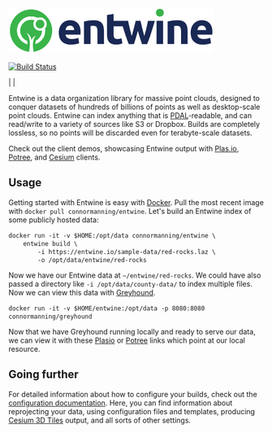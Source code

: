![Entwine logo](./doc/logo/color/entwine_logo_2-color-small.png)

[![Build Status](https://travis-ci.org/connormanning/entwine.png?branch=master)](https://travis-ci.org/connormanning/entwine)

|
|

Entwine is a data organization library for massive point clouds, designed to conquer datasets of hundreds of billions of points as well as desktop-scale point clouds.  Entwine can index anything that is [PDAL](https://pdal.io)-readable, and can read/write to a variety of sources like S3 or Dropbox.  Builds are completely lossless, so no points will be discarded even for terabyte-scale datasets.

Check out the client demos, showcasing Entwine output with [Plas.io](http://speck.ly>), [Potree](http://potree.entwine.io), and [Cesium](http://cesium.entwine.io) clients.

Usage
--------------------------------------------------------------------------------

Getting started with Entwine is easy with [Docker](http://docker.com).  Pull the most recent image with `docker pull connormanning/entwine`.  Let's build an Entwine index of some publicly hosted data:

```
docker run -it -v $HOME:/opt/data connormanning/entwine \
    entwine build \
        -i https://entwine.io/sample-data/red-rocks.laz \
        -o /opt/data/entwine/red-rocks
```

Now we have our Entwine data at `~/entwine/red-rocks`.  We could have also passed a directory like `-i /opt/data/county-data/` to index multiple files.  Now we can view this data with [Greyhound](https://github.com/hobu/greyhound).

```
docker run -it -v $HOME/entwine:/opt/data -p 8080:8080 connormanning/greyhound
```

Now that we have Greyhound running locally and ready to serve our data, we can view it with these [Plasio](http://speck.ly/?s=http://localhost:8080/&r=red-rocks) or [Potree](http://potree.entwine.io/data/custom.html?s=localhost:8080&r=red-rocks) links which point at our local resource.

Going further
--------------------------------------------------------------------------------

For detailed information about how to configure your builds, check out the [configuration documentation](doc/usage/configuration.md).  Here, you can find information about reprojecting your data, using configuration files and templates, producing [Cesium 3D Tiles](https://github.com/AnalyticalGraphicsInc/3d-tiles) output, and all sorts of other settings.
